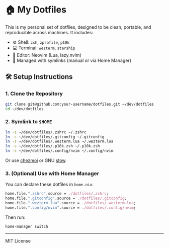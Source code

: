 # 🏠 My Dotfiles

This is my personal set of dotfiles, designed to be clean, portable, and reproducible across machines. It includes:

- ⚙️ Shell: `zsh`, `zprofile`, `p10k`
- 💻 Terminal: `wezterm`, `starship`
- 🧠 Editor: Neovim (Lua, lazy.nvim)
- 🔗 Managed with symlinks (manual or via Home Manager)

## 🛠 Setup Instructions

### 1. Clone the Repository

```bash
git clone git@github.com:your-username/dotfiles.git ~/dev/dotfiles
cd ~/dev/dotfiles
```

### 2. Symlink to `$HOME`

```bash
ln -s ~/dev/dotfiles/.zshrc ~/.zshrc
ln -s ~/dev/dotfiles/.gitconfig ~/.gitconfig
ln -s ~/dev/dotfiles/.wezterm.lua ~/.wezterm.lua
ln -s ~/dev/dotfiles/.p10k.zsh ~/.p10k.zsh
ln -s ~/dev/dotfiles/.config/nvim ~/.config/nvim
```

Or use [chezmoi](https://www.chezmoi.io/) or GNU [stow](https://www.gnu.org/software/stow/).

### 3. (Optional) Use with Home Manager

You can declare these dotfiles in `home.nix`:

```nix
home.file.".zshrc".source = ./dotfiles/.zshrc;
home.file.".gitconfig".source = ./dotfiles/.gitconfig;
home.file.".wezterm.lua".source = ./dotfiles/.wezterm.lua;
home.file.".config/nvim".source = ./dotfiles/.config/nvim;
```

Then run:

```bash
home-manager switch
```

---

MIT License